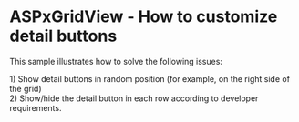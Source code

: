 # ASPxGridView - How to customize detail buttons


<p>This sample illustrates how to solve the following issues:</p><p>1) Show detail buttons in random position (for example, on the right side of the grid)<br />
2) Show/hide the detail button in each row according to developer requirements.</p>

<br/>


